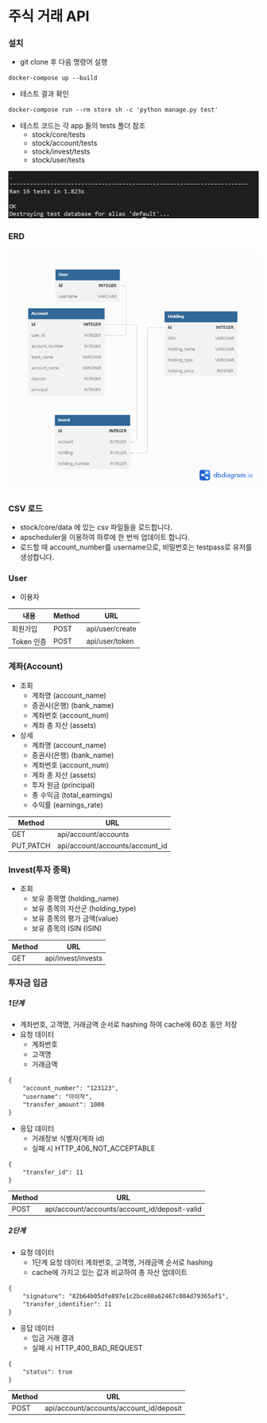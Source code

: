 # 주식 거래 API

### 설치
- git clone 후 다음 명령어 실행
```
docker-compose up --build
```
- 테스트 결과 확인
```
docker-compose run --rm store sh -c 'python manage.py test'
```
- 테스트 코드는 각 app 들의 tests 폴더 참조
  - stock/core/tests
  - stock/account/tests
  - stock/invest/tests
  - stock/user/tests

<img src='/images/test.PNG'>


### ERD
<img src='/images/ERD.png'>

### CSV 로드
- stock/core/data 에 있는 csv 파일들을 로드합니다.
- apscheduler을 이용하여 하루에 한 번씩 업데이트 합니다.
- 로드할 때 account_number를 username으로, 비밀번호는 testpass로 유저를 생성합니다.


### User
- 이용자

| 내용       | Method | URL             |
| ---------- | ------ | --------------- |
| 회원가입   | POST   | api/user/create |
| Token 인증 | POST   | api/user/token  |

### 계좌(Account)
 - 조회
   - 계좌명 (account_name)
   - 증권사(은행) (bank_name)
   - 계좌번호 (account_num)
   - 계좌 총 자산 (assets)
 - 상세
   - 계좌명 (account_name)
   - 증권사(은행) (bank_name)
   - 계좌번호 (account_num)
   - 계좌 총 자산 (assets)
   - 투자 원금 (principal)
   - 총 수익금 (total_earnings)
   - 수익률 (earnings_rate)

| Method    | URL                             |
| --------- | ------------------------------- |
| GET       | api/account/accounts            |
| PUT,PATCH | api/account/accounts/account_id |

### Invest(투자 종목)
- 조회
  - 보유 종목명 (holding_name)
  - 보유 종목의 자산군 (holding_type)
  - 보유 종목의 평가 금액(value)
  - 보유 종목의 ISIN (ISIN)
  
| Method | URL                |
| ------ | ------------------ |
| GET    | api/invest/invests |

### 투자금 입금
##### 1단계
 - 계좌번호, 고객명, 거래금액 순서로 hashing 하여 cache에 60초 동안 저장
 - 요청 데이터
    - 계좌번호
    - 고객명
    - 거래금액
```
{
    "account_number": "123123",
    "username": "아이작",
    "transfer_amount": 1000
}
```
- 응답 데이터
  - 거래정보 식별자(계좌 id)
  - 실패 시 HTTP_406_NOT_ACCEPTABLE
```
{
    "transfer_id": 11
}
```

| Method | URL                                           |
| ------ | --------------------------------------------- |
| POST   | api/account/accounts/account_id/deposit-valid |

##### 2단계
 - 요청 데이터
   - 1단계 요청 데이터 계좌번호, 고객명, 거래금액 순서로 hashing
   - cache에 가지고 있는 값과 비교하여 총 자산 업데이트
```
{
    "signature": "82b64b05dfe897e1c2bce88a62467c084d79365af1",
    "transfer_identifier": 11
}
```
- 응답 데이터
  - 입금 거래 결과
  - 실패 시 HTTP_400_BAD_REQUEST
```
{
    "status": true
}
```

| Method | URL                                     |
| ------ | --------------------------------------- |
| POST   | api/account/accounts/account_id/deposit |
  